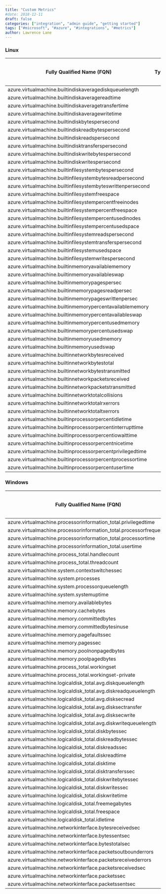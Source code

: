 ```yaml
---
title: "Custom Metrics"
#date: 2018-12-11
draft: false
categories: ["integration", "admin guide", "getting started"]
tags: ["#microsoft", "#azure", "#integrations", "#metrics"]
author: Lawrence Lane
---
```


### Linux

| Fully Qualified Name (FQN)                                  | Type | Units | Statistic | Min | Max | Sparse Data Strategy (SDS) | BASE | CORR | UTIL | DESCRIPTION |
|-------------------------------------------------------------|------|-------|-----------|-----|-----|----------------------------|------|------|------|-------------|
| azure.virtualmachine.builtindiskaveragediskqueuelength      |      |       |           |     |     |                            |      |      |      |             |
| azure.virtualmachine.builtindiskaveragereadtime             |      |       |           |     |     |                            |      |      |      |             |
| azure.virtualmachine.builtindiskaveragetransfertime         |      |       |           |     |     |                            |      |      |      |             |
| azure.virtualmachine.builtindiskaveragewritetime            |      |       |           |     |     |                            |      |      |      |             |
| azure.virtualmachine.builtindiskbytespersecond              |      |       |           |     |     |                            |      |      |      |             |
| azure.virtualmachine.builtindiskreadbytespersecond          |      |       |           |     |     |                            |      |      |      |             |
| azure.virtualmachine.builtindiskreadspersecond              |      |       |           |     |     |                            |      |      |      |             |
| azure.virtualmachine.builtindisktransferspersecond          |      |       |           |     |     |                            |      |      |      |             |
| azure.virtualmachine.builtindiskwritebytespersecond         |      |       |           |     |     |                            |      |      |      |             |
| azure.virtualmachine.builtindiskwritespersecond             |      |       |           |     |     |                            |      |      |      |             |
| azure.virtualmachine.builtinfilesystembytespersecond        |      |       |           |     |     |                            |      |      |      |             |
| azure.virtualmachine.builtinfilesystembytesreadpersecond    |      |       |           |     |     |                            |      |      |      |             |
| azure.virtualmachine.builtinfilesystembyteswrittenpersecond |      |       |           |     |     |                            |      |      |      |             |
| azure.virtualmachine.builtinfilesystemfreespace             |      |       |           |     |     |                            |      |      |      |             |
| azure.virtualmachine.builtinfilesystempercentfreeinodes     |      |       |           |     |     |                            |      |      |      |             |
| azure.virtualmachine.builtinfilesystempercentfreespace      |      |       |           |     |     |                            |      |      |      |             |
| azure.virtualmachine.builtinfilesystempercentusedinodes     |      |       |           |     |     |                            |      |      |      |             |
| azure.virtualmachine.builtinfilesystempercentusedspace      |      |       |           |     |     |                            |      |      |      |             |
| azure.virtualmachine.builtinfilesystemreadspersecond        |      |       |           |     |     |                            |      |      |      |             |
| azure.virtualmachine.builtinfilesystemtransferspersecond    |      |       |           |     |     |                            |      |      |      |             |
| azure.virtualmachine.builtinfilesystemusedspace             |      |       |           |     |     |                            |      |      |      |             |
| azure.virtualmachine.builtinfilesystemwritespersecond       |      |       |           |     |     |                            |      |      |      |             |
| azure.virtualmachine.builtinmemoryavailablememory           |      |       |           |     |     |                            |      |      |      |             |
| azure.virtualmachine.builtinmemoryavailableswap             |      |       |           |     |     |                            |      |      |      |             |
| azure.virtualmachine.builtinmemorypagespersec               |      |       |           |     |     |                            |      |      |      |             |
| azure.virtualmachine.builtinmemorypagesreadpersec           |      |       |           |     |     |                            |      |      |      |             |
| azure.virtualmachine.builtinmemorypageswrittenpersec        |      |       |           |     |     |                            |      |      |      |             |
| azure.virtualmachine.builtinmemorypercentavailablememory    |      |       |           |     |     |                            |      |      |      |             |
| azure.virtualmachine.builtinmemorypercentavailableswap      |      |       |           |     |     |                            |      |      |      |             |
| azure.virtualmachine.builtinmemorypercentusedmemory         |      |       |           |     |     |                            |      |      |      |             |
| azure.virtualmachine.builtinmemorypercentusedswap           |      |       |           |     |     |                            |      |      |      |             |
| azure.virtualmachine.builtinmemoryusedmemory                |      |       |           |     |     |                            |      |      |      |             |
| azure.virtualmachine.builtinmemoryusedswap                  |      |       |           |     |     |                            |      |      |      |             |
| azure.virtualmachine.builtinnetworkbytesreceived            |      |       |           |     |     |                            |      |      |      |             |
| azure.virtualmachine.builtinnetworkbytestotal               |      |       |           |     |     |                            |      |      |      |             |
| azure.virtualmachine.builtinnetworkbytestransmitted         |      |       |           |     |     |                            |      |      |      |             |
| azure.virtualmachine.builtinnetworkpacketsreceived          |      |       |           |     |     |                            |      |      |      |             |
| azure.virtualmachine.builtinnetworkpacketstransmitted       |      |       |           |     |     |                            |      |      |      |             |
| azure.virtualmachine.builtinnetworktotalcollisions          |      |       |           |     |     |                            |      |      |      |             |
| azure.virtualmachine.builtinnetworktotalrxerrors            |      |       |           |     |     |                            |      |      |      |             |
| azure.virtualmachine.builtinnetworktotaltxerrors            |      |       |           |     |     |                            |      |      |      |             |
| azure.virtualmachine.builtinprocessorpercentidletime        |      |       |           |     |     |                            |      |      |      |             |
| azure.virtualmachine.builtinprocessorpercentinterrupttime   |      |       |           |     |     |                            |      |      |      |             |
| azure.virtualmachine.builtinprocessorpercentiowaittime      |      |       |           |     |     |                            |      |      |      |             |
| azure.virtualmachine.builtinprocessorpercentnicetime        |      |       |           |     |     |                            |      |      |      |             |
| azure.virtualmachine.builtinprocessorpercentprivilegedtime  |      |       |           |     |     |                            |      |      |      |             |
| azure.virtualmachine.builtinprocessorpercentprocessortime   |      |       |           |     |     |                            |      |      |      |             |
| azure.virtualmachine.builtinprocessorpercentusertime        |      |       |           |     |     |                            |      |      |      |             |

### Windows

| Fully Qualified Name (FQN)                                         | Type | Units | Statistic | Min | Max | Sparse Data Strategy (SDS) | BASE | CORR | UTIL | DESCRIPTION |
|--------------------------------------------------------------------|------|-------|-----------|-----|-----|----------------------------|------|------|------|-------------|
| azure.virtualmachine.processorinformation_total.privilegedtime     |      |       |           |     |     |                            |      |      |      |             |
| azure.virtualmachine.processorinformation_total.processorfrequency |      |       |           |     |     |                            |      |      |      |             |
| azure.virtualmachine.processorinformation_total.processortime      |      |       |           |     |     |                            |      |      |      |             |
| azure.virtualmachine.processorinformation_total.usertime           |      |       |           |     |     |                            |      |      |      |             |
| azure.virtualmachine.process_total.handlecount                     |      |       |           |     |     |                            |      |      |      |             |
| azure.virtualmachine.process_total.threadcount                     |      |       |           |     |     |                            |      |      |      |             |
| azure.virtualmachine.system.contextswitchessec                     |      |       |           |     |     |                            |      |      |      |             |
| azure.virtualmachine.system.processes                              |      |       |           |     |     |                            |      |      |      |             |
| azure.virtualmachine.system.processorqueuelength                   |      |       |           |     |     |                            |      |      |      |             |
| azure.virtualmachine.system.systemuptime                           |      |       |           |     |     |                            |      |      |      |             |
| azure.virtualmachine.memory.availablebytes                         |      |       |           |     |     |                            |      |      |      |             |
| azure.virtualmachine.memory.cachebytes                             |      |       |           |     |     |                            |      |      |      |             |
| azure.virtualmachine.memory.committedbytes                         |      |       |           |     |     |                            |      |      |      |             |
| azure.virtualmachine.memory.committedbytesinuse                    |      |       |           |     |     |                            |      |      |      |             |
| azure.virtualmachine.memory.pagefaultssec                          |      |       |           |     |     |                            |      |      |      |             |
| azure.virtualmachine.memory.pagessec                               |      |       |           |     |     |                            |      |      |      |             |
| azure.virtualmachine.memory.poolnonpagedbytes                      |      |       |           |     |     |                            |      |      |      |             |
| azure.virtualmachine.memory.poolpagedbytes                         |      |       |           |     |     |                            |      |      |      |             |
| azure.virtualmachine.process_total.workingset                      |      |       |           |     |     |                            |      |      |      |             |
| azure.virtualmachine.process_total.workingset-private              |      |       |           |     |     |                            |      |      |      |             |
| azure.virtualmachine.logicaldisk_total.avg.diskqueuelength         |      |       |           |     |     |                            |      |      |      |             |
| azure.virtualmachine.logicaldisk_total.avg.diskreadqueuelength     |      |       |           |     |     |                            |      |      |      |             |
| azure.virtualmachine.logicaldisk_total.avg.disksecread             |      |       |           |     |     |                            |      |      |      |             |
| azure.virtualmachine.logicaldisk_total.avg.disksectransfer         |      |       |           |     |     |                            |      |      |      |             |
| azure.virtualmachine.logicaldisk_total.avg.disksecwrite            |      |       |           |     |     |                            |      |      |      |             |
| azure.virtualmachine.logicaldisk_total.avg.diskwritequeuelength    |      |       |           |     |     |                            |      |      |      |             |
| azure.virtualmachine.logicaldisk_total.diskbytessec                |      |       |           |     |     |                            |      |      |      |             |
| azure.virtualmachine.logicaldisk_total.diskreadbytessec            |      |       |           |     |     |                            |      |      |      |             |
| azure.virtualmachine.logicaldisk_total.diskreadssec                |      |       |           |     |     |                            |      |      |      |             |
| azure.virtualmachine.logicaldisk_total.diskreadtime                |      |       |           |     |     |                            |      |      |      |             |
| azure.virtualmachine.logicaldisk_total.disktime                    |      |       |           |     |     |                            |      |      |      |             |
| azure.virtualmachine.logicaldisk_total.disktransferssec            |      |       |           |     |     |                            |      |      |      |             |
| azure.virtualmachine.logicaldisk_total.diskwritebytessec           |      |       |           |     |     |                            |      |      |      |             |
| azure.virtualmachine.logicaldisk_total.diskwritessec               |      |       |           |     |     |                            |      |      |      |             |
| azure.virtualmachine.logicaldisk_total.diskwritetime               |      |       |           |     |     |                            |      |      |      |             |
| azure.virtualmachine.logicaldisk_total.freemegabytes               |      |       |           |     |     |                            |      |      |      |             |
| azure.virtualmachine.logicaldisk_total.freespace                   |      |       |           |     |     |                            |      |      |      |             |
| azure.virtualmachine.logicaldisk_total.idletime                    |      |       |           |     |     |                            |      |      |      |             |
| azure.virtualmachine.networkinterface.bytesreceivedsec             |      |       |           |     |     |                            |      |      |      |             |
| azure.virtualmachine.networkinterface.bytessentsec                 |      |       |           |     |     |                            |      |      |      |             |
| azure.virtualmachine.networkinterface.bytestotalsec                |      |       |           |     |     |                            |      |      |      |             |
| azure.virtualmachine.networkinterface.packetsoutbounderrors        |      |       |           |     |     |                            |      |      |      |             |
| azure.virtualmachine.networkinterface.packetsreceivederrors        |      |       |           |     |     |                            |      |      |      |             |
| azure.virtualmachine.networkinterface.packetsreceivedsec           |      |       |           |     |     |                            |      |      |      |             |
| azure.virtualmachine.networkinterface.packetssec                   |      |       |           |     |     |                            |      |      |      |             |
| azure.virtualmachine.networkinterface.packetssentsec               |      |       |           |     |     |                            |      |      |      |             |